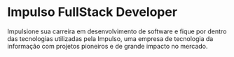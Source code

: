 # Impulso FullStack Developer
Impulsione sua carreira em desenvolvimento de software e fique por dentro das tecnologias utilizadas pela Impulso, 
uma empresa de tecnologia da informação com projetos pioneiros e de grande impacto no mercado.


